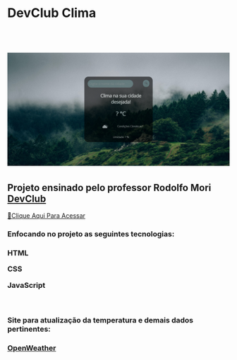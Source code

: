 <h1> DevClub Clima <h1>
<br>
<img src="https://raw.githubusercontent.com/ViniFerAlbuquerque/ProjetoDevClubClima/8072450ddc25d8b4ec8d283fde95793766d2b7e7/assets/screencapture-viniferalbuquerque-devclub-clima-netlify-app-2023-02-14-21_57_31.png">
<br>
<h2>Projeto ensinado pelo professor Rodolfo Mori <a href="https://rodolfomori.com.br/devclub">DevClub</a></h2>

[🔗Clique Aqui Para Acessar](https://viniferalbuquerque-devclub-clima.netlify.app)
<br>
<h3>Enfocando no projeto as seguintes tecnologias:<h3>
<p>HTML<p>
<p>CSS<p>
<p>JavaScript<p>
<br>
<h3>Site para atualização da temperatura e demais dados pertinentes:<h3>
<p><a href="openweathermap.org">OpenWeather<p>
